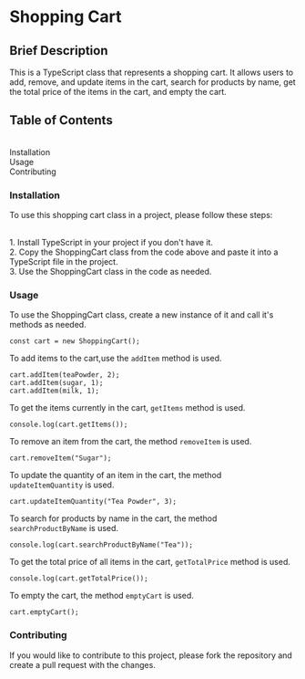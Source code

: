 # Shopping Cart

## Brief Description
This is a TypeScript class that represents a shopping cart. It allows users to add, remove, and update items in the cart, search for products by name, get the total price of the items in the cart, and empty the cart.

## Table of Contents
<br>Installation
<br>Usage
<br>Contributing

### Installation
To use this shopping cart class in a project, please follow these steps:

<br>1. Install TypeScript in your project if you don't have it.
<br>2. Copy the ShoppingCart class from the code above and paste it into a TypeScript file in the project.
<br>3. Use the ShoppingCart class in the code as needed.

### Usage
To use the ShoppingCart class, create a new instance of it and call it's methods as needed.
```
const cart = new ShoppingCart();
```
To add items to the cart,use the `addItem` method is used. 
```
cart.addItem(teaPowder, 2);
cart.addItem(sugar, 1);
cart.addItem(milk, 1);
```
To get the items currently in the cart, `getItems` method is used.

```
console.log(cart.getItems());
```
To remove an item from the cart, the method `removeItem` is used.
```
cart.removeItem("Sugar");
```
To update the quantity of an item in the cart, the method `updateItemQuantity` is used.
```
cart.updateItemQuantity("Tea Powder", 3);
```
To search for products by name in the cart, the method `searchProductByName` is used. 
```
console.log(cart.searchProductByName("Tea"));
```
To get the total price of all items in the cart, `getTotalPrice` method is used. 
```
console.log(cart.getTotalPrice());
```
To empty the cart, the method `emptyCart` is used.
```
cart.emptyCart();
```

### Contributing
If you would like to contribute to this project, please fork the repository and create a pull request with the changes. 









